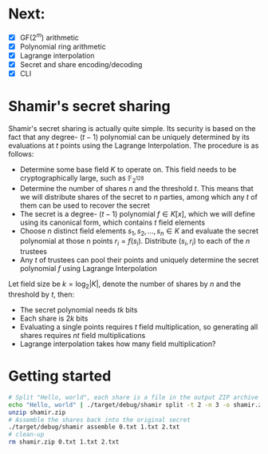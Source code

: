 # Next:
- [x] $\text{GF}(2^m)$ arithmetic
- [x] Polynomial ring arithmetic
- [x] Lagrange interpolation
- [x] Secret and share encoding/decoding
- [x] CLI

# Shamir's secret sharing
Shamir's secret sharing is actually quite simple. Its security is based on the fact that any degree- $(t-1)$ polynomial can be uniquely determined by its evaluations at $t$ points using the Lagrange Interpolation. The procedure is as follows:

- Determine some base field $K$ to operate on. This field needs to be cryptographically large, such as $\mathbb{F}_{2^{128}}$
- Determine the number of shares $n$ and the threshold $t$. This means that we will distribute shares of the secret to $n$ parties, among which any $t$ of them can be used to recover the secret
- The secret is a degree- $(t-1)$ polynomial $f \in K[x]$, which we will define using its canonical form, which contains $t$ field elements
- Choose $n$ distinct field elements $s_1, s_2, \ldots, s_n \in K$ and evaluate the secret polynomial at those n points $r_i = f(s_i)$. Distribute $(s_i, r_i)$ to each of the $n$ trustees
- Any $t$ of trustees can pool their points and uniquely determine the secret polynomial $f$ using Lagrange Interpolation

Let field size be $k = \log_2 \vert K \vert$, denote the number of shares by $n$ and the threshold by $t$, then:
- The secret polynomial needs $tk$ bits
- Each share is $2k$ bits
- Evaluating a single points requires $t$ field multiplication, so generating all shares requires $nt$ field multiplications
- Lagrange interpolation takes how many field multiplication?

# Getting started
```bash
# Split "Hello, world", each share is a file in the output ZIP archive
echo "Hello, world" | ./target/debug/shamir split -t 2 -n 3 -o shamir.zip
unzip shamir.zip
# Assemble the shares back into the original secret
./target/debug/shamir assemble 0.txt 1.txt 2.txt
# clean-up
rm shamir.zip 0.txt 1.txt 2.txt
```
